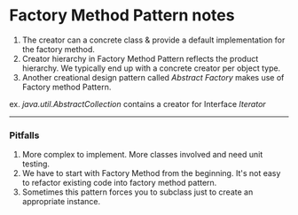 # Factory Method Pattern notes

1. The creator can a concrete class & provide a default implementation for the factory method.
1. Creator hierarchy in Factory Method Pattern reflects the product hierarchy. We typically end up with a concrete creator per object type.
1. Another creational design pattern called *Abstract Factory* makes use of Factory method Pattern.

ex. *java.util.AbstractCollection<E>* contains a creator for Interface *Iterator*

--- 

### Pitfalls

1. More complex to implement. More classes involved and need unit testing.
1. We have to start with Factory Method from the beginning. It's not easy to refactor existing code into factory method pattern.
1. Sometimes this pattern forces you to subclass just to create an appropriate instance. 
